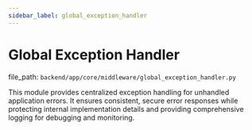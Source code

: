 ```yaml
---
sidebar_label: global_exception_handler
---
```


# Global Exception Handler

  file_path: `backend/app/core/middleware/global_exception_handler.py`

This module provides centralized exception handling for unhandled application errors.
It ensures consistent, secure error responses while protecting internal implementation
details and providing comprehensive logging for debugging and monitoring.
